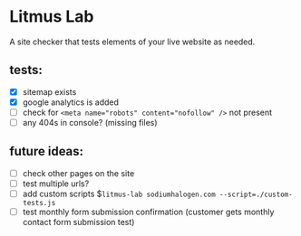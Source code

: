 # Litmus Lab

A site checker that tests elements of your live website as needed.

## tests:

- [x] sitemap exists
- [x] google analytics is added
- [ ] check for `<meta name="robots" content="nofollow" />` not present
- [ ] any 404s in console? (missing files)

## future ideas:

- [ ] check other pages on the site
- [ ] test multiple urls?
- [ ] add custom scripts \$`litmus-lab sodiumhalogen.com --script=./custom-tests.js`
- [ ] test monthly form submission confirmation (customer gets monthly contact form submission test)
